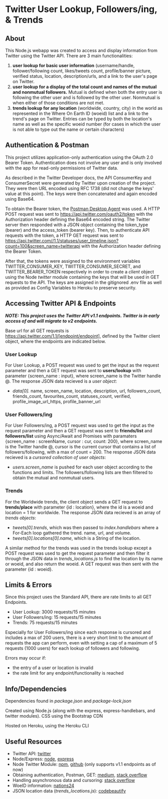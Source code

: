 # Twitter User Lookup, Followers/ing, & Trends


## About

This Node.js webapp was created to access and display information from Twitter using the Twitter API. There are 3 main functionalities:
1. **user lookup for basic user information** (username/handle, follower/following count, likes/tweets count, profile/banner picture, verified status, location, description/urls, and a link to the user's page on Twitter.
2. **user lookup for a display of the total count and names of the mutual and nonmutual followers.** Mutual is defined when both the entry user is following the other user and is followed by the other user. Nonmutual is when either of those conditions are not met.
3. **trends lookup for any location** (worldwide, country, city) in the world as represented in the Where On Earth ID (woeid) list and a link to the trend's page on Twitter. Entries can be typed by both the location's name as well as the specific woeid number (for cases in which the user is not able to type out the name or certain characters)


## Authentication & Postman

This project utilizes application-only authentication using the OAuth 2.0 Bearer Token. Authentication does not involve any user and is only involved with the app for read-only permissions of Twitter data.

As described in the Twitter Developer docs, the API ConsumerKey and ConsumerSecret were generated by Twitter upon creation of the project. They were then URL encoded using RFC 1738 (did not change the keys' value at this point). The keys were then concatenated and again encoded using Base64.

To obtain the Bearer token, the [Postman Desktop Agent](https://blog.postman.com/introducing-the-postman-agent-send-api-requests-from-your-browser-without-limits/#:~:text=The%20Postman%20agent%20is%20a,API%20calls%20on%20your%20behalf.&text=The%20first%20time%20you%20visit,agent%20for%20your%20operating%20system.) was used. A HTTP POST request was sent to https://api.twitter.com/oauth2/token with the Authorization header defining the Base64 encoded string. The Twitter server then responded with a JSON object containing the token_type (bearer) and the access_token (bearer key). Then, to authenticate API requests with the token, a HTTP GET request was sent to https://api.twitter.com//1.1/statuses/user_timeline.json?count=100&screen_name=twitterapi with the Authorization header defining the Bearer Token. 

After that, the tokens were assigned to the environment variables TWITTER_CONSUMER_KEY, TWITTER_CONSUMER_SECRET, and TWITTER_BEARER_TOKEN respectively in order to create a *client* object using the Node *twitter* module containing the keys that will be used in GET requests to the API. The keys are assigned in the gitignored .env file as well as provided as Config Variables to Heroku to preserve security.



## Accessing Twitter API & Endpoints

***NOTE: This project uses the Twitter API v1.1 endpoints. Twitter is in early access of and will migrate to v2 endpoints.***

Base url for all GET requests is https://api.twitter.com/1.1/[endpoint/endpoint], defined by the Twitter client object, where the endpoints are indicated below.


### User Lookup
 
For User Lookup, a POST request was used to get the input as the request parameter and then a GET request was sent to **users/lookup** with parameter {screen_name : input}, where screen_name is the Twitter handle @. The response JSON data recieved is a *user object*:
- *data[0].* name, screen_name, location, description, url, followers_count, friends_count, favourites_count, statuses_count, verified, profile_image_url_https, profile_banner_url


### User Followers/ing

For User Followers/ing, a POST request was used to get the input as the request parameter and then a GET request was sent to **friends/list** and **followers/list**  using Async/Await and Promises with paramaters {screen_name : screenName, cursor : cur, count: 200}, where screen_name is the Twitter handle @, cursor is the current cursor that contains a list of followers/following, with a max of count = 200. The response JSON data recieved is a *cursored collection of user objects*:
- *users.screen_name* is pushed for each user object according to the functions and limits. The followers/following lists are then filtered to obtain the mutual and nonmutual users.


### Trends

For the Worldwide trends, the client object sends a GET request to **trends/place** with parameter {id : location}, where the id is a woeid and location = 1 for worldwide. The response JSON data recieved is an array of *trends objects*:
- *tweets[0].trends*, which was then passed to *index.handlebars* where a For-Each loop gathered the trend. name, url, and volume.
- *tweets[0].locations[0].name*, which is a String of the location.

A similar method for the trends was used in the trends lookup except a POST request was used to get the request parameter and then filter it through the JSON data in *trends_locations.js* to find the location by its name or woeid, and also return the woeid. A GET request was then sent with the parameter {id : woeid}.


## Limits & Errors

Since this project uses the Standard API, there are rate limits to all GET Endpoints.

- User Lookup: 3000 requests/15 minutes
- User Followers/ing: 15 requests/15 minutes 
- Trends: 75 requests/15 minutes

Especially for User Followers/ing since each response is cursored and includes a max of 200 users, there is a very short limit to the amount of requests the app can perform, even with setting a cap of a maximum of 5 requests (1000 users) for each lookup of followers and following.

Errors may occur if:
- the entry of a user or location is invalid 
- the rate limit for any endpoint/functionality is reached


## Info/Dependencies
Dependencies found in *package.json* and *package-lock.json*

Created using Node.js (along with the express, express-handlebars, and twitter modules).
CSS using the Bootstrap CDN

Hosted on Heroku, using the Heroku CLI




## Useful Resources
- Twitter API: [twitter](https://developer.twitter.com/en/docs)
- Node/Express: [node](https://www.youtube.com/watch?v=fBNz5xF-Kx4&list=PLrqKr-xuh9fc2M5R8sOOXc4efwT4wd4fN&index=1), [express](https://www.youtube.com/watch?v=L72fhGm1tfE&list=PLrqKr-xuh9fc2M5R8sOOXc4efwT4wd4fN&index=2)
- Node Twitter Module: [npm](https://www.npmjs.com/package/twitter), [github](https://github.com/desmondmorris/node-twitter) (only supports v1.1 endpoints as of now)
- Obtaining authentication, Postman, GET: [medium](https://medium.com/@federicojordn/simplertapp-twitter-search-api-with-node-js-29e4664db299), [stack overflow](https://stackoverflow.com/questions/45078952/twitter-api-application-only-authentication)
- Handling asynchronous data and cursoring: [stack overflow](https://stackoverflow.com/questions/28008897/node-js-twitter-api-cursors)
- WoeID information: [nations24](https://nations24.com/)
- JSON location data (*trends_locations.js*): [codebeautify](https://codebeautify.org/jsonviewer/cbe97376)

